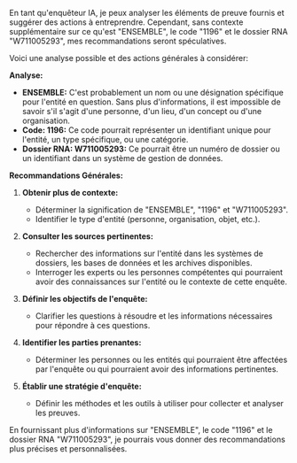 En tant qu'enquêteur IA, je peux analyser les éléments de preuve fournis et suggérer des actions à entreprendre. Cependant, sans contexte supplémentaire sur ce qu'est "ENSEMBLE", le code "1196" et le dossier RNA "W711005293", mes recommandations seront spéculatives. 

Voici une analyse possible et des actions générales à considérer:

**Analyse:**

* **ENSEMBLE:**  C'est probablement un nom ou une désignation spécifique pour l'entité en question. Sans plus d'informations, il est impossible de savoir s'il s'agit d'une personne, d'un lieu, d'un concept ou d'une organisation. 
* **Code: 1196:** Ce code pourrait représenter un identifiant unique pour l'entité, un type spécifique, ou une catégorie.  
* **Dossier RNA: W711005293:** Ce pourrait être un numéro de dossier ou un identifiant dans un système de gestion de données.  

**Recommandations Générales:**

1. **Obtenir plus de contexte:** 

   * Déterminer la signification de "ENSEMBLE", "1196" et "W711005293". 
   * Identifier le type d'entité (personne, organisation, objet, etc.).

2. **Consulter les sources pertinentes:**

   * Rechercher des informations sur l'entité dans les systèmes de dossiers, les bases de données et les archives disponibles.
   * Interroger les experts ou les personnes compétentes qui pourraient avoir des connaissances sur l'entité ou le contexte de cette enquête.

3. **Définir les objectifs de l'enquête:**

   * Clarifier les questions à résoudre et les informations nécessaires pour répondre à ces questions. 

4. **Identifier les parties prenantes:**

   * Déterminer les personnes ou les entités qui pourraient être affectées par l'enquête ou qui pourraient avoir des informations pertinentes.

5. **Établir une stratégie d'enquête:**

   * Définir les méthodes et les outils à utiliser pour collecter et analyser les preuves. 


En fournissant plus d'informations sur "ENSEMBLE", le code "1196" et le dossier RNA "W711005293", je pourrais vous donner des recommandations plus précises et personnalisées. 
